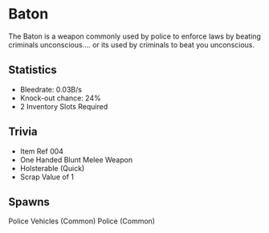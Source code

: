 # Baton

The Baton is a weapon commonly used by police to enforce laws by beating criminals unconscious.... or its used by criminals to beat you unconscious.

## Statistics

- Bleedrate: 0.03B/s
- Knock-out chance: 24%
- 2 Inventory Slots Required

## Trivia

- Item Ref 004
- One Handed Blunt Melee Weapon
- Holsterable (Quick)
- Scrap Value of 1

## Spawns

Police Vehicles (Common)
Police (Common)
